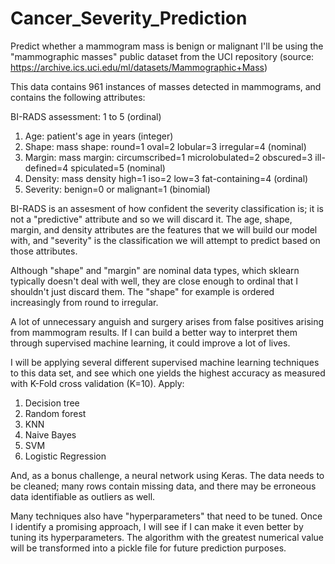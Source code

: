 # Cancer_Severity_Prediction
Predict whether a mammogram mass is benign or malignant
I'll be using the "mammographic masses" public dataset from the UCI repository (source: https://archive.ics.uci.edu/ml/datasets/Mammographic+Mass)

This data contains 961 instances of masses detected in mammograms, and contains the following attributes:

BI-RADS assessment: 1 to 5 (ordinal)
1. Age: patient's age in years (integer)
2. Shape: mass shape: round=1 oval=2 lobular=3 irregular=4 (nominal)
3. Margin: mass margin: circumscribed=1 microlobulated=2 obscured=3 ill-defined=4 spiculated=5 (nominal)
4. Density: mass density high=1 iso=2 low=3 fat-containing=4 (ordinal)
5. Severity: benign=0 or malignant=1 (binomial)

BI-RADS is an assesment of how confident the severity classification is; it is not a "predictive" attribute and so we will discard it. The age, shape, margin, and density attributes are the features that we will build our model with, and "severity" is the classification we will attempt to predict based on those attributes.

Although "shape" and "margin" are nominal data types, which sklearn typically doesn't deal with well, they are close enough to ordinal that I shouldn't just discard them. The "shape" for example is ordered increasingly from round to irregular.

A lot of unnecessary anguish and surgery arises from false positives arising from mammogram results. If I can build a better way to interpret them through supervised machine learning, it could improve a lot of lives.

I will be applying several different supervised machine learning techniques to this data set, and see which one yields the highest accuracy as measured with K-Fold cross validation (K=10). Apply:

1. Decision tree
2. Random forest
3. KNN
4. Naive Bayes
5. SVM
6. Logistic Regression

And, as a bonus challenge, a neural network using Keras. The data needs to be cleaned; many rows contain missing data, and there may be erroneous data identifiable as outliers as well.

Many techniques also have "hyperparameters" that need to be tuned. Once I identify a promising approach, I will see if I can make it even better by tuning its hyperparameters. The algorithm with the greatest numerical value will be transformed into a pickle file for future prediction purposes.
